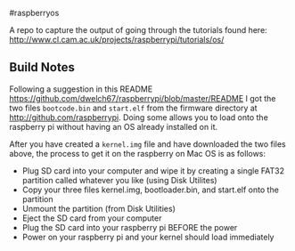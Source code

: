 #raspberryos

A repo to capture the output of going through the tutorials found here: http://www.cl.cam.ac.uk/projects/raspberrypi/tutorials/os/

## Build Notes

Following a suggestion in this README https://github.com/dwelch67/raspberrypi/blob/master/README I got the two files `bootcode.bin` and `start.elf` from the firmware directory at http://github.com/raspberrypi. Doing some allows you to load onto the raspberry pi without having an OS already installed on it.

After you have created a `kernel.img` file and have downloaded the two files above, the process to get it on the raspberry on Mac OS is as follows:

* Plug SD card into your computer and wipe it by creating a single FAT32 partition called whatever you like (using Disk Utilites)
* Copy your three files kernel.img, bootloader.bin, and start.elf onto the partition
* Unmount the partition (from Disk Utilities)
* Eject the SD card from your computer
* Plug the SD card into your raspberry pi BEFORE the power
* Power on your raspberry pi and your kernel should load immediately

